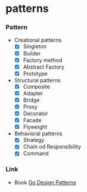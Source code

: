 # patterns

### Pattern

- Creational patterns
  - [x] Singleton
  - [x] Builder
  - [x] Factory method
  - [x] Abstract Factory
  - [x] Prototype
- Structural patterns
  - [x] Composite
  - [x] Adapter
  - [x] Bridge
  - [x] Proxy
  - [x] Decorator
  - [x] Facade
  - [x] Flyweight
- Behavioral patterns
  - [x] Strategy
  - [x] Chain od Responsibility
  - [x] Command

### Link

- Book [Go Design Patterns](https://www.packtpub.com/application-development/go-design-patterns)
